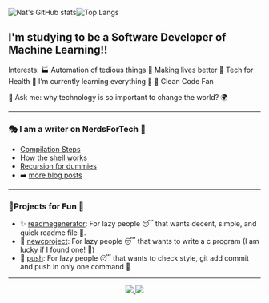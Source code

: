 


![Nat's GitHub stats](https://github-readme-stats.vercel.app/api?username=naveduran&show_icons=true&theme=jolly&layout=compact&border_radius=10&line_height=20&custom_title=Stats)![Top Langs](https://github-readme-stats.vercel.app/api/top-langs/?username=naveduran&show_icons=true&theme=jolly&layout=compact&border_radius=10)


## I'm studying to be a Software Developer of Machine Learning!!

Interests:
🏭 Automation of tedious things
💝 Making lives better
🏥 Tech for Health
🌱 I’m currently learning everything 🤣 
💅 Clean Code Fan

💬 Ask me: why technology is so important to change the world? 🌍

___

### 🎭 I am a writer on NerdsForTech 🎨

- [Compilation Steps](https://medium.com/nerd-for-tech/a-detailed-explanation-of-the-compiler-gcc-stages-for-rookies-f768b595933d)
- [How the shell works](https://medium.com/nerd-for-tech/ls-command-execution-in-our-own-shell-fe4672cc80eb)
- [Recursion for dummies](https://medium.com/nerd-for-tech/recursion-for-dummies-b81d14bbdb2f)
- ➡️ [more blog posts](https://naveduran.medium.com/)

___

### 🎠Projects for Fun 🎺

- ✨ [readmegenerator](https://github.com/Naveduran/readmegenerator): For lazy people 😴 that wants decent, simple, and quick readme file 🤩.
- 🎄 [newcproject](https://github.com/Naveduran/MyEverydayScripts): For lazy people 😴 that wants to write a c program (I am lucky if I found one! 🎰)
- 🎀 [push](https://github.com/Naveduran/MyEverydayScripts): For lazy people 😴 that wants to check style, git add commit and push in only one command 🎯
___

<p align="center">
<a  href="https://twitter.com/NaVeDuran1" target="_blank"><img  src="https://camo.githubusercontent.com/e1c2fd3bcd4ed13889ed78d1e814261a7cfbc79ae826198b7813850b15a8d956/68747470733a2f2f696d672e736869656c64732e696f2f62616467652f747769747465722d2532333144413146322e7376673f267374796c653d666f722d7468652d6261646765266c6f676f3d74776974746572266c6f676f436f6c6f723d7768697465"  data-canonical-src="https://img.shields.io/badge/twitter-%231DA1F2.svg?&amp;style=for-the-badge&amp;logo=twitter&amp;logoColor=white"  style="max-width:100%;">  </a>
<a  href="https://www.linkedin.com/in/naveduran/" target="_blank" ><img  src="https://camo.githubusercontent.com/a493f6833f99fb3c85788d6d9305e6b7a42b838e5ee5d138fd9a8214a7e77472/68747470733a2f2f696d672e736869656c64732e696f2f62616467652f6c696e6b6564696e2d2532333030373742352e7376673f267374796c653d666f722d7468652d6261646765266c6f676f3d6c696e6b6564696e266c6f676f436f6c6f723d7768697465"  data-canonical-src="https://img.shields.io/badge/linkedin-%230077B5.svg?&amp;style=for-the-badge&amp;logo=linkedin&amp;logoColor=white"  style="max-width:100%;"></a> </p>

